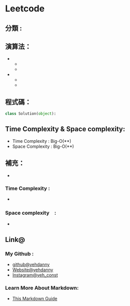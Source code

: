 # Leetcode  

## 分類 : 

## 演算法：
- 
  - 
  - 
- 
  - 
  - 

## 程式碼：
```python
class Solution(object):

```
## Time Complexity & Space complexity:
- Time Complexity   :   Big-O(**)
- Space Complexity   :  Big-O(**)

## 補充：
- 
### Time Complexity :
- 
### Space complexity　:
- 

## Link@
### My Github : 
- [github@yehdanny](https://github.com/yehdanny)
- [Website@yehdanny](https://yehdanny.github.io/mypage/html/index.html)
- [Instagram@yeh_const](https://www.instagram.com/yeh_const?igsh=MTVlNTl2eGVkeWI2MA%3D%3D&utm_source=qr)
### Learn More About Markdown:
- [This Markdown Guide](https://www.markdownguide.org/)
